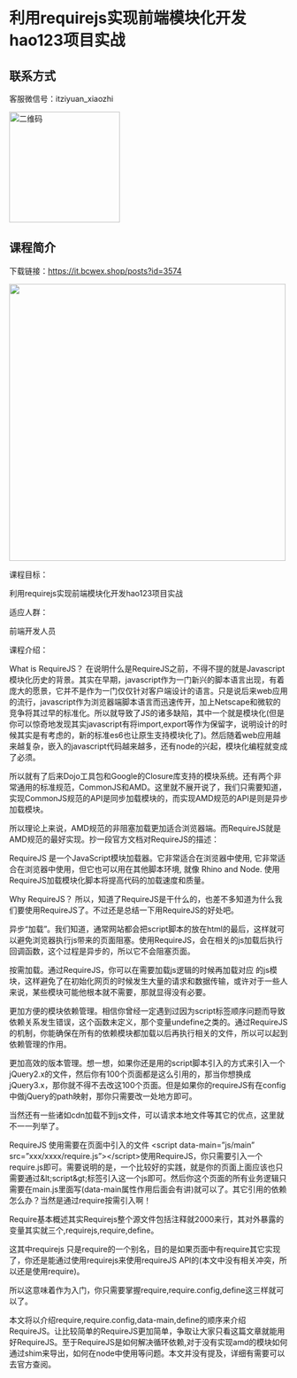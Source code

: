 # 利用requirejs实现前端模块化开发hao123项目实战

## 联系方式

客服微信号：itziyuan_xiaozhi

<img src="https://ziyuanyun.oss-cn-guangzhou.aliyuncs.com/common/20240614073449/666b82192834a.jpg" width="200" height="200" alt="二维码">

## 课程简介

下载链接：https://it.bcwex.shop/posts?id=3574

<img src="https://ziyuanyun.oss-cn-guangzhou.aliyuncs.com/yun/20240515185227/664493eb4c4d8.jpg" width="500" alt="">

  

 课程目标：

 利用requirejs实现前端模块化开发hao123项目实战

 适应人群：

 前端开发人员

 课程介绍：

 What is RequireJS？ 在说明什么是RequireJS之前，不得不提的就是Javascript模块化历史的背景。其实在早期，javascript作为一门新兴的脚本语言出现，有着庞大的愿景，它并不是作为一门仅仅针对客户端设计的语言。只是说后来web应用的流行，javascript作为浏览器端脚本语言而迅速传开，加上Netscape和微软的竞争将其过早的标准化。所以就导致了JS的诸多缺陷，其中一个就是模块化(但是你可以惊奇地发现其实javascript有将import,export等作为保留字，说明设计的时候其实是有考虑的，新的标准es6也让原生支持模块化了)。然后随着web应用越来越复杂，嵌入的javascript代码越来越多，还有node的兴起，模块化编程就变成了必须。

 所以就有了后来Dojo工具包和Google的Closure库支持的模块系统。还有两个非常通用的标准规范，CommonJS和AMD。这里就不展开说了，我们只需要知道，实现CommonJS规范的API是同步加载模块的，而实现AMD规范的API是则是异步加载模块。

 所以理论上来说，AMD规范的非阻塞加载更加适合浏览器端。而RequireJS就是AMD规范的最好实现。抄一段官方文档对RequireJS的描述：

 RequireJS 是一个JavaScript模块加载器。它非常适合在浏览器中使用, 它非常适合在浏览器中使用，但它也可以用在其他脚本环境, 就像 Rhino and Node. 使用RequireJS加载模块化脚本将提高代码的加载速度和质量。

 Why RequireJS？ 所以，知道了RequireJS是干什么的，也差不多知道为什么我们要使用RequireJS了。不过还是总结一下用RequireJS的好处吧。

 异步“加载”。我们知道，通常网站都会把script脚本的放在html的最后，这样就可以避免浏览器执行js带来的页面阻塞。使用RequireJS，会在相关的js加载后执行回调函数，这个过程是异步的，所以它不会阻塞页面。

 按需加载。通过RequireJS，你可以在需要加载js逻辑的时候再加载对应 的js模块，这样避免了在初始化网页的时候发生大量的请求和数据传输，或许对于一些人来说，某些模块可能他根本就不需要，那就显得没有必要。

 更加方便的模块依赖管理。相信你曾经一定遇到过因为script标签顺序问题而导致依赖关系发生错误，这个函数未定义，那个变量undefine之类的。通过RequireJS的机制，你能确保在所有的依赖模块都加载以后再执行相关的文件，所以可以起到依赖管理的作用。

 更加高效的版本管理。想一想，如果你还是用的script脚本引入的方式来引入一个jQuery2.x的文件，然后你有100个页面都是这么引用的，那当你想换成jQuery3.x，那你就不得不去改这100个页面。但是如果你的requireJS有在config中做jQuery的path映射，那你只需要改一处地方即可。

 当然还有一些诸如cdn加载不到js文件，可以请求本地文件等其它的优点，这里就不一一列举了。

 RequireJS 使用需要在页面中引入的文件 &lt;script data-main=”js/main” src=”xxx/xxxx/require.js”&gt;&lt;/script&gt;使用RequireJS，你只需要引入一个require.js即可。需要说明的是，一个比较好的实践，就是你的页面上面应该也只需要通过\&lt;script\&gt;标签引入这一个js即可。然后你这个页面的所有业务逻辑只需要在main.js里面写(data-main属性作用后面会有讲)就可以了。其它引用的依赖怎么办？当然是通过require按需引入啊！

 Require基本概述其实Requirejs整个源文件包括注释就2000来行，其对外暴露的变量其实就三个,requirejs,require,define。

 这其中requirejs 只是require的一个别名，目的是如果页面中有require其它实现了，你还是能通过使用requirejs来使用requireJS API的(本文中没有相关冲突，所以还是使用require)。

 所以这意味着作为入门，你只需要掌握require,require.config,define这三样就可以了。

 本文将以介绍require,require.config,data-main,define的顺序来介绍RequireJS。让比较简单的RequireJS更加简单，争取让大家只看这篇文章就能用好RequireJS。至于RequireJS是如何解决循环依赖,对于没有实现amd的模块如何通过shim来导出，如何在node中使用等问题。本文并没有提及，详细有需要可以去官方查阅。

  